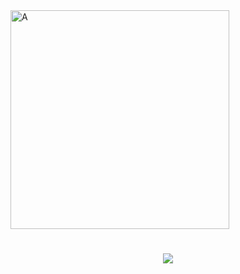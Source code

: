 
<img width="350" height="350" alt="A" src="https://github.com/user-attachments/assets/33e33986-43eb-4bc7-aaa5-478b7fa8bf1d" />


<h1 align="center">
    <img src="https://readme-typing-svg.herokuapp.com/?font=Righteous&size=35&center=true&vCenter=true&width=500&height=70&duration=4000&lines=Hello+Friend!;" />




